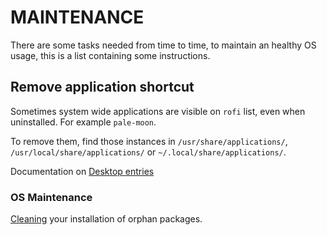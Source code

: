 # MAINTENANCE
There are some tasks needed from time to time, to maintain an healthy OS usage, this is a list containing some instructions.

## Remove application shortcut
Sometimes system wide applications are visible on `rofi` list, even when uninstalled. For example `pale-moon`.

To remove them, find those instances in `/usr/share/applications/`, `/usr/local/share/applications/` or `~/.local/share/applications/`.

Documentation on [Desktop entries](https://wiki.archlinux.org/index.php/Desktop_entries)

### OS Maintenance
[Cleaning](https://wiki.archlinux.org/index.php/Pacman/Tips_and_tricks#Removing_unused_packages_(orphans)) your installation of orphan packages.
